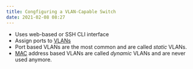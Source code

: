 ```yaml
---
title: Congfiguring a VLAN-Capable Switch
date: 2021-02-08 08:27
---
```

* Uses web-based or SSH CLI interface
* Assign ports to [VLANs](2021-02-06--11-07-41Z--vlan.md)
* Port based VLANs are the most common and are called _static_ VLANs.
* [MAC](2020-10-10--17-46-35Z--mac.md) address based VLANs are called _dynamic_
	VLANs and are never used anymore.
